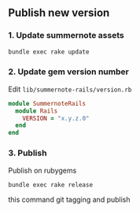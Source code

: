 ## Publish new version

### 1. Update summernote assets

```bash
bundle exec rake update
```

### 2. Update gem version number

Edit `lib/summernote-rails/version.rb`

```ruby
module SummernoteRails
  module Rails
    VERSION = "x.y.z.0"
  end
end
```

### 3. Publish

Publish on rubygems
```bash
bundle exec rake release
```

this command git tagging and publish
